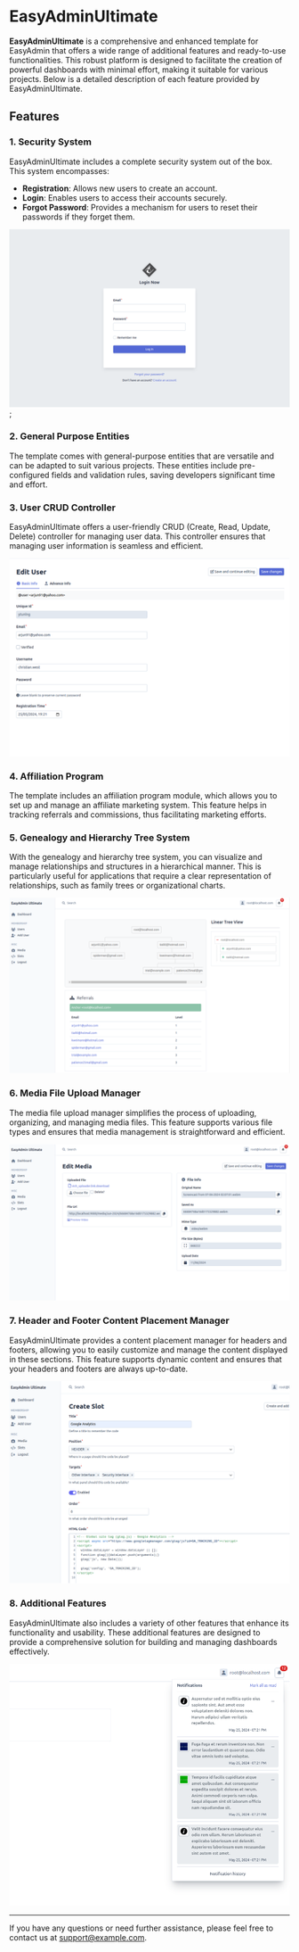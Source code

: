 # EasyAdminUltimate

**EasyAdminUltimate** is a comprehensive and enhanced template for EasyAdmin that offers a wide range of additional features and ready-to-use functionalities. This robust platform is designed to facilitate the creation of powerful dashboards with minimal effort, making it suitable for various projects. Below is a detailed description of each feature provided by EasyAdminUltimate.

## Features

### 1. Security System
EasyAdminUltimate includes a complete security system out of the box. This system encompasses:

- **Registration**: Allows new users to create an account.
- **Login**: Enables users to access their accounts securely.
- **Forgot Password**: Provides a mechanism for users to reset their passwords if they forget them.

![Login Security Controller](./previews/screenshot-login.png);

### 2. General Purpose Entities
The template comes with general-purpose entities that are versatile and can be adapted to suit various projects. These entities include pre-configured fields and validation rules, saving developers significant time and effort.

### 3. User CRUD Controller
EasyAdminUltimate offers a user-friendly CRUD (Create, Read, Update, Delete) controller for managing user data. This controller ensures that managing user information is seamless and efficient.

![User Crud Controller](./previews/screenshot-user-crud.png)

### 4. Affiliation Program
The template includes an affiliation program module, which allows you to set up and manage an affiliate marketing system. This feature helps in tracking referrals and commissions, thus facilitating marketing efforts.

### 5. Genealogy and Hierarchy Tree System
With the genealogy and hierarchy tree system, you can visualize and manage relationships and structures in a hierarchical manner. This is particularly useful for applications that require a clear representation of relationships, such as family trees or organizational charts.

![Genealogy Tree Controller](./previews/screenshot-genealogy.png)

### 6. Media File Upload Manager
The media file upload manager simplifies the process of uploading, organizing, and managing media files. This feature supports various file types and ensures that media management is straightforward and efficient.

![File Manager Controller](./previews/screenshot-file-manager.png)

### 7. Header and Footer Content Placement Manager
EasyAdminUltimate provides a content placement manager for headers and footers, allowing you to easily customize and manage the content displayed in these sections. This feature supports dynamic content and ensures that your headers and footers are always up-to-date.

![Slot Content Controller](./previews/screenshot-slot.png)

### 8. Additional Features
EasyAdminUltimate also includes a variety of other features that enhance its functionality and usability. These additional features are designed to provide a comprehensive solution for building and managing dashboards effectively.

![Notification Controller](./previews/screenshot-notifications.png)

---

If you have any questions or need further assistance, please feel free to contact us at [support@example.com](mailto:support@example.com).
